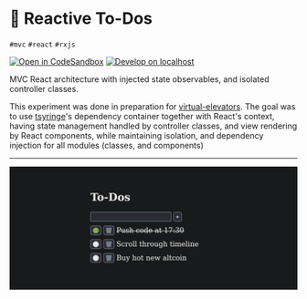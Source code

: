 # 📝 Reactive To-Dos

`#mvc` `#react` `#rxjs`

[![Open in CodeSandbox](https://img.shields.io/badge/Open-＠CodeSandbox-blue?style=flat-square&logo=codesandbox)][live_demo]
[![Develop on localhost](https://img.shields.io/badge/Develop-＠localhost-DDD?style=flat-square&logo=gnubash&logoColor=EEE)][develop]

MVC React architecture with injected state observables, and isolated controller classes.

This experiment was done in preparation for [virtual-elevators][virtual_elevators]. The goal was to use [tsyringe][tsyringe]'s dependency container together with React's context, having state management handled by controller classes, and view rendering by React components, while maintaining isolation, and dependency injection for all modules (classes, and components)

---

<p align="center">
  <img
    src="./.assets/screenshot.png?v=4"
  />
</p>

[develop]: ../../.shared/node/README.md#development

[live_demo]: https://codesandbox.io/s/github/hd-o/coding-challenge/tree/main/packages/reactive-todos

[tsyringe]: https://github.com/Microsoft/tsyringe

[virtual_elevators]: ../virtual-elevators/
